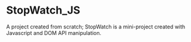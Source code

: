 # StopWatch_JS

A project created from scratch; StopWatch is a mini-project created with Javascript and DOM API manipulation.
